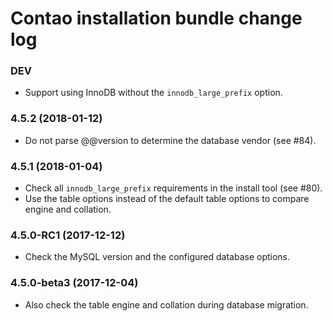 # Contao installation bundle change log

### DEV

 * Support using InnoDB without the `innodb_large_prefix` option.

### 4.5.2 (2018-01-12)

 * Do not parse @@version to determine the database vendor (see #84).

### 4.5.1 (2018-01-04)

 * Check all `innodb_large_prefix` requirements in the install tool (see #80).
 * Use the table options instead of the default table options to compare engine and collation.

### 4.5.0-RC1 (2017-12-12)

 * Check the MySQL version and the configured database options.

### 4.5.0-beta3 (2017-12-04)

 * Also check the table engine and collation during database migration.

